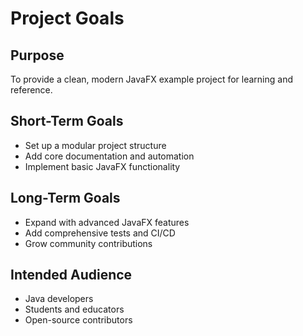 # Project Goals

## Purpose
To provide a clean, modern JavaFX example project for learning and reference.

## Short-Term Goals
- Set up a modular project structure
- Add core documentation and automation
- Implement basic JavaFX functionality

## Long-Term Goals
- Expand with advanced JavaFX features
- Add comprehensive tests and CI/CD
- Grow community contributions

## Intended Audience
- Java developers
- Students and educators
- Open-source contributors
